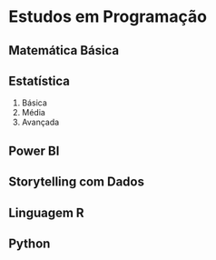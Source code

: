 # Estudos em Programação

## Matemática Básica

## Estatística
1. Básica
2. Média
3. Avançada

## Power BI

## Storytelling com Dados

## Linguagem R

## Python
